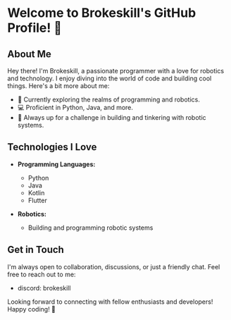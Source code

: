 # Welcome to Brokeskill's GitHub Profile! 👋

## About Me

Hey there! I'm Brokeskill, a passionate programmer with a love for robotics and technology. I enjoy diving into the world of code and building cool things. Here's a bit more about me:

- 🚀 Currently exploring the realms of programming and robotics.
- 💻 Proficient in Python, Java, and more.
- 🤖 Always up for a challenge in building and tinkering with robotic systems.

## Technologies I Love

- **Programming Languages:**
  - Python
  - Java
  - Kotlin
  - Flutter

- **Robotics:**
  - Building and programming robotic systems

## Get in Touch

I'm always open to collaboration, discussions, or just a friendly chat. Feel free to reach out to me:

- discord: brokeskill

Looking forward to connecting with fellow enthusiasts and developers! Happy coding! 🚀
